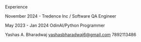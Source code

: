 
Experience 

November 2024 - 
Tredence Inc / Software QA Engineer

May 2023 - Jan 2024
OdinAI/Python Programmer

Yashas A. Bharadwaj
yashasbharadwaj6@gmail.com 
7892113486



